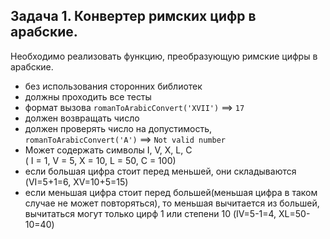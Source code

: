 ## Задача 1. Конвертер римских цифр в арабские.

Необходимо реализовать функцию, преобразующую римские цифры в арабские. 

- без использования сторонних библиотек 
- должны проходить все тесты
- формат вызова `romanToArabicConvert('XVII')` ==> `17`
- должен возвращать число
- должен проверять число на допустимость, `romanToArabicConvert('A')` ==> `Not valid number`
- Может содержать символы I, V, X, L, C  
( I = 1, V = 5, X = 10, L = 50, C = 100)
- если большая цифра стоит перед меньшей, они складываются
(VI=5+1=6, XV=10+5=15)
- если меньшая цифра стоит перед большей(меньшая цифра в таком случае не может повторяться), то меньшая вычитается из большей, вычитаться могут только цирф 1 или степени 10
(IV=5-1=4, XL=50-10=40)